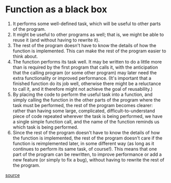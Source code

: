 # Function as a black box

1. It performs some well-defined task, which will be useful to other parts of the program.
1. It might be useful to other programs as well; that is, we might be able to reuse it (and without having to rewrite it).
1. The rest of the program doesn't have to know the details of how the function is implemented. This can make the rest of the program easier to think about.
1. The function performs its task well. It may be written to do a little more than is required by the first program that calls it, with the anticipation that the calling program (or some other program) may later need the extra functionality or improved performance. (It's important that a finished function do its job well, otherwise there might be a reluctance to call it, and it therefore might not achieve the goal of reusability.)
1. By placing the code to perform the useful task into a function, and simply calling the function in the other parts of the program where the task must be performed, the rest of the program becomes clearer: rather than having some large, complicated, difficult-to-understand piece of code repeated wherever the task is being performed, we have a single simple function call, and the name of the function reminds us which task is being performed.
1. Since the rest of the program doesn't have to know the details of how the function is implemented, the rest of the program doesn't care if the function is reimplemented later, in some different way (as long as it continues to perform its same task, of course!). This means that one part of the program can be rewritten, to improve performance or add a new feature (or simply to fix a bug), without having to rewrite the rest of the program.

[source](https://www.eskimo.com/~scs/cclass/notes/sx5.html)
